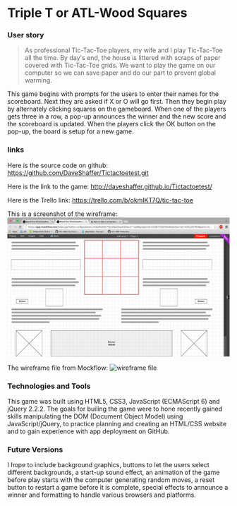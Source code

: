 # Triple T or ATL-Wood Squares

### User story
>As professional Tic-Tac-Toe players, my wife and I play Tic-Tac-Toe all the time. By day's end, the house is littered with scraps of paper covered with Tic-Tac-Toe grids. We want to play the game on our computer so we can save paper and do our part to prevent global warming.

This game begins with prompts for the users to enter their names for the scoreboard.  Next they are asked if X or O will go first.  Then they begin play by alternately clicking squares on the gameboard.  When one of the players gets three in a row, a pop-up announces the winner and the new score and the scoreboard is updated.  When the players click the OK button on the pop-up, the board is setup for a new game.

### links
Here is the source code on github:
https://github.com/DaveShaffer/Tictactoetest.git

Here is the link to the game:
http://daveshaffer.github.io/Tictactoetest/

Here is the Trello link:
https://trello.com/b/okmIKT7Q/tic-tac-toe

This is a screenshot of the wireframe:
![#wireframe](https://github.com/DaveShaffer/Tictactoetest/blob/master/Screen_Shot_2016-04-02_at_10.21.45_PM.png)

The wireframe file from Mockflow:
![wireframe file](https://github.com/DaveShaffer/Tictactoetest/blob/master/WireframeComponent.mflib)


### Technologies and Tools
This game was built using HTML5, CSS3, JavaScript (ECMAScript 6) and jQuery 2.2.2.  The goals for builing the game were to hone recently gained skills manipulating the DOM (Document Object Model) using JavaScript/jQuery, to practice planning and creating an HTML/CSS website and to gain experience with app deployment on GitHub.

### Future Versions
I hope to include background graphics, buttons to let the users select different backgrounds, a start-up sound effect, an animation of the game before play starts with the computer generating random moves, a reset button to restart a game before it is complete, special effects to announce a winner and formatting to handle various browsers and platforms.

